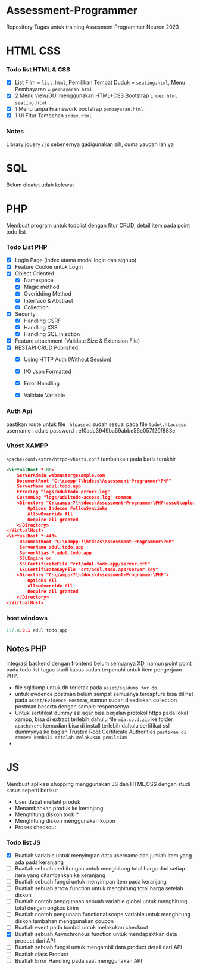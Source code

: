 # Assessment-Programmer
Repository Tugas untuk training Assesment Programmer Neuron 2023

# HTML CSS
### Todo list HTML & CSS
- [x] List Film = ``list.html``, Pemilihan Tempat Duduk = ``seating.html``, Menu Pembayaran = ``pembayaran.html``
- [x] 2 Menu view/GUI menggunakan HTML+CSS Bootstrap ``index.html`` ``seating.html``
- [x] 1 Menu tanpa Framework bootstrap ``pembayaran.html``
- [x] 1 UI Fitur Tambahan ``index.html``

### Notes
Library jquery / js sebenernya gadigunakan sih, cuma yaudah lah ya

# SQL
Belum dicatet udah kelewat

# PHP
Membuat program untuk todolist dengan fitur CRUD, detail item pada point todo list
### Todo List PHP
- [x] Login Page (index utama modal login dan signup)
- [x] Feature Cookie untuk Login
- [x] Object Oriented
    - [x] Namespace
    - [x] Magic method
    - [x] Overidding Method
    - [x] Interface & Abstract
    - [x] Collection
- [x] Security
    - [x] Handling CSRF
    - [x] Handling XSS
    - [x] Handling SQL Injection
- [x] Feature attachment (Validate Size & Extension File)
- [x] RESTAPI CRUD Published
    - [x] Using HTTP Auth (Without Session)
    - [x] I/O Json Formatted
    - [x] Error Handling
    - [x] Validate Variable


### Auth Api
pastikan route untuk file ``.htpasswd`` sudah sesuai pada file ``todo\.htaccess``
username : aduls
password : e10adc3949ba59abbe56e057f20f883e

### Vhost XAMPP
``apache/conf/extra/httpd-vhosts.conf`` tambahkan pada baris terakhir
```xml
<VirtualHost *:80>
    ServerAdmin webmaster@example.com
    DocumentRoot "C:\xampp-7\htdocs\Assessment-Programmer\PHP"
    ServerName adul.todo.app
    ErrorLog "logs/adultodo-errorr.log"
    CustomLog "logs/adultodo-access.log" common
    <Directory "C:\xampp-7\htdocs\Assessment-Programmer\PHP\asset\uploads">
        Options Indexes FollowSymLinks
        AllowOverride All
        Require all granted
    </Directory>
</VirtualHost>
<VirtualHost *:443>
     DocumentRoot "C:\xampp-7\htdocs\Assessment-Programmer\PHP"
     ServerName adul.todo.app
     ServerAlias *.adul.todo.app
     SSLEngine on
     SSLCertificateFile "crt/adul.todo.app/server.crt"
     SSLCertificateKeyFile "crt/adul.todo.app/server.key"
 	<Directory "C:\xampp-7\htdocs\Assessment-Programmer\PHP">
        Options All
        AllowOverride All
        Require all granted
    </Directory>
</VirtualHost>

```

### host windows

```c++
127.0.0.1 adul.todo.app
```

## Notes PHP
integrasi backend dengan frontend belum semuanya XD,
namun point point pada todo list tugas studi kasus sudah terpenuhi untuk item pengerjaan PHP.
- file sqldump untuk db terletak pada ``asset/sqldump for db``
- untuk evidence postman belum sempat semuanya tercapture bisa dilihat pada ``asset/Evidence Postman``, namun sudah disediakan collection postman beserta dengan sample responsenya
- Untuk sertifikat dummy ssl agar bisa berjalan protokol https pada lokal xampp,  bisa di extract terlebih dahulu file ``mia.co.d.zip`` ke folder ``apache\crt`` kemudian bisa di install terlebih dahulu sertifikat ssl dummynya ke bagian Trusted Root Certificate Authorities ``pastikan di remove kembali setelah melakukan penilaian``
- 


# JS
Membuat aplikasi shopping menggunakan JS dan HTML,CSS dengan studi kasus seperti berikut  
- User dapat meilaht produk
- Menambahkan produk ke keranjang
- Menghitung diskon took ?
- Menghitung diskon menggunakan kupon
- Proses checkout

### Todo list JS
- [x] Buatlah variable untuk menyimpan data username dan jumlah item yang ada pada keranjang
- [ ] Buatlah sebuah perhitungan untuk menghitung total harga dari setiap item yang ditambahkan ke keranjang
- [ ] Buatlah sebuah fungsi untuk menyimpan item pada keranjang
- [ ] Buatlah sebuah arrow function untuk menghitung total harga setelah diskon 
- [ ] Buatlah contoh penggunaan sebuah variable global untuk menghitung total dengan ongkos kirim
- [ ] Buatlah contoh pengunaan functional scope variable untuk menghitung diskon tambahan menggunakan coupon
- [ ] Buatlah event pada tombol untuk melakukan checkout
- [x] Buatlah sebuah Asynchronous function untuk mendapaktkan data product dari API
- [ ] Buatlah sebuah fungsi untuk mengambil data product detail dari API
- [ ] Buatlah class Product
- [ ] Buatlah Error Handling pada saat menggunakan API